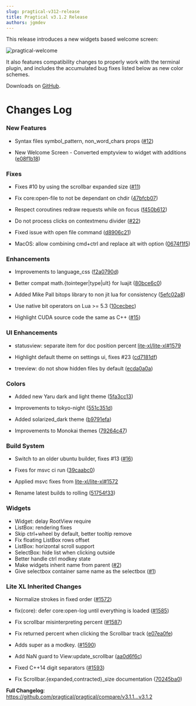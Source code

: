 ```yaml
---
slug: pragtical-v312-release
title: Pragtical v3.1.2 Release
authors: jgmdev
---
```


This release introduces a new widgets based welcome screen:

![pragtical-welcome](https://github.com/pragtical/pragtical/assets/1702572/a04fd0fb-542e-42c7-8cbd-d473f4c25107)

It also features compatibility changes to properly work with the terminal
plugin, and includes the accumulated bug fixes listed below as new color schemes.

Downloads on [GitHub](https://github.com/pragtical/pragtical/releases/tag/v3.1.2).

# Changes Log

### New Features

* Syntax files symbol_pattern, non_word_chars props ([#12](https://github.com/pragtical/pragtical/pull/12))

* New Welcome Screen - Converted emptyview to widget with additions ([e08f1b18](https://github.com/pragtical/pragtical/commit/e08f1b18b28e26351a27dd9a5aeeb2bcc4c2d48f))

### Fixes

* Fixes #10 by using the scrollbar expanded size ([#11](https://github.com/pragtical/pragtical/pull/11))

* Fix core:open-file to not be dependant on chdir ([47bfcb07](https://github.com/pragtical/pragtical/commit/47bfcb07bb1db489f97d2fa4a6c0432905eb87c0))

* Respect coroutines redraw requests while on focus ([f450b612](https://github.com/pragtical/pragtical/commit/f450b6124e53b83c5bf41d6261e79ecac555d0ce))

* Do not process clicks on contextmenu divider ([#22](https://github.com/pragtical/pragtical/pull/22))

* Fixed issue with open file command ([d8906c21](https://github.com/pragtical/pragtical/commit/d8906c2111b056438c142622c16c338fef61a70d))

* MacOS: allow combining cmd+ctrl and replace alt with option ([0674f1f5](https://github.com/pragtical/pragtical/commit/0674f1f5a5ebc0866b7e826eeacaadc355325e69))

### Enhancements

* Improvements to language_css ([f2a0790d](https://github.com/pragtical/pragtical/commit/f2a0790d2c6b0ace73b66b31a5ea59ac60e7c3c4))

* Better compat math.\{tointeger|type|ult\} for luajit ([80bce6c0](https://github.com/pragtical/pragtical/commit/80bce6c0b1275050a779eac85e79dc472e309d91))

* Added Mike Pall bitops library to non jit lua for consistency ([5efc02a8](https://github.com/pragtical/pragtical/commit/5efc02a84350c544a6475255e04e5110eff083b7))

* Use native bit operators on Lua >= 5.3 ([10cecbec](https://github.com/pragtical/pragtical/commit/10cecbec61015d1b3a01837f082b205d00da87b5))

* Highlight CUDA source code the same as C++ ([#15](https://github.com/pragtical/pragtical/pull/15))

### UI Enhancements

* statusview: separate item for doc position percent [lite-xl/lite-xl#1579](https://github.com/lite-xl/lite-xl/pull/1579)

* Highlight default theme on settings ui, fixes #23 ([cd7181df](https://github.com/pragtical/pragtical/commit/cd7181dfa5f0d2d2a95081cf3096460b271beec6))

* treeview: do not show hidden files by default ([ecda0a0a](https://github.com/pragtical/pragtical/commit/ecda0a0ab7ff1c4f4795bb7af745ab728b5a6798))

### Colors

* Added new Yaru dark and light theme ([5fa3cc13](https://github.com/pragtical/colors/commit/5fa3cc13fdf33f4ae7dc0d79c2b377f21761ec3c))

* Improvements to tokyo-night ([551c351d](https://github.com/pragtical/colors/commit/551c351d8c57818bcd350a4dae9d10e7c9506384))

* Added solarized_dark theme ([b9791efa](https://github.com/pragtical/colors/commit/b9791efad6d7c726b2485cb4126681067c2e3a1c))

* Improvements to Monokai themes ([79264c47](https://github.com/pragtical/colors/commit/79264c47449aa5d7f86c2f03558d2205931644eb))

### Build System

* Switch to an older ubuntu builder, fixes #13 ([#16](https://github.com/pragtical/pragtical/pull/16))

* Fixes for msvc ci run ([39caabc0](https://github.com/pragtical/pragtical/commit/39caabc0ac7775141c8cfaff0e53b12abe66d4d8))

* Applied msvc fixes from [lite-xl/lite-xl#1572](https://github.com/lite-xl/lite-xl/pull/1577)

* Rename latest builds to rolling ([51754f33](https://github.com/pragtical/pragtical/commit/51754f3375d2cb3d0daae04e6014fa75fa8d45cd))

### Widgets

* Widget: delay RootView require
* ListBox: rendering fixes
* Skip ctrl+wheel by default, better tooltip remove
* Fix floating ListBox rows offset
* ListBox: horizontal scroll support
* SelectBox: hide list when clicking outside
* Better handle ctrl modkey state
* Make widgets inherit name from parent ([#2](https://github.com/pragtical/widget/pull/2))
* Give selectbox container same name as the selectbox ([#1](https://github.com/pragtical/widget/pull/1))

### Lite XL Inherited Changes

* Normalize strokes in fixed order ([#1572](https://github.com/lite-xl/lite-xl/pull/1572))

* fix(core): defer core:open-log until everything is loaded ([#1585](https://github.com/lite-xl/lite-xl/pull/1585))

* Fix scrollbar misinterpreting percent ([#1587](https://github.com/lite-xl/lite-xl/pull/1587))

* Fix returned percent when clicking the Scrollbar track ([e07ea0fe](https://github.com/pragtical/pragtical/commit/e07ea0fe11b6dc02a9ed1edd4d2333db0846340a))

* Adds super as a modkey. ([#1590](https://github.com/lite-xl/lite-xl/pull/1590))

* Add NaN guard to View:update_scrollbar ([aa0d6f6c](https://github.com/pragtical/pragtical/commit/aa0d6f6c71d4f02bbdbc09ef7f5984f50a21c87c))

* Fixed C++14 digit separators ([#1593](https://github.com/lite-xl/lite-xl/pull/1593))

* Fix Scrollbar.\{expanded,contracted\}_size documentation ([70245ba0](https://github.com/pragtical/pragtical/commit/70245ba0862761237e6aabbc7f7a1f259402a4ee))

**Full Changelog**: https://github.com/pragtical/pragtical/compare/v3.1.1...v3.1.2
